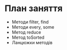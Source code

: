 # План заняття

- Методи filter, find
- Методи every, some
- Метод reduce
- Метод toSorted
- Ланцюжки методів

